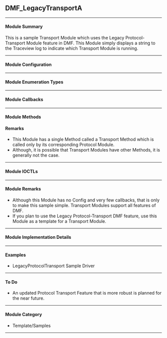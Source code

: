 ## DMF_LegacyTransportA

-----------------------------------------------------------------------------------------------------------------------------------

#### Module Summary

This is a sample Transport Module which uses the Legacy Protocol-Transport Module feature in DMF.
This Module simply displays a string to the Traceview log to indicate which Transport Module is running.

-----------------------------------------------------------------------------------------------------------------------------------

#### Module Configuration

-----------------------------------------------------------------------------------------------------------------------------------

#### Module Enumeration Types

-----------------------------------------------------------------------------------------------------------------------------------

#### Module Callbacks

-----------------------------------------------------------------------------------------------------------------------------------

#### Module Methods

#### Remarks

* This Module has a single Method called a Transport Method which is called only by its corresponding Protocol Module.
* Although, it is possible that Transport Modules have other Methods, it is generally not the case.

-----------------------------------------------------------------------------------------------------------------------------------

#### Module IOCTLs

-----------------------------------------------------------------------------------------------------------------------------------

#### Module Remarks

* Although this Module has no Config and very few callbacks, that is only to make this sample simple. Transport Modules support all features of DMF.
* If you plan to use the Legacy Protocol-Transport DMF feature, use this Module as a template for a Transport Module.

-----------------------------------------------------------------------------------------------------------------------------------

#### Module Implementation Details

-----------------------------------------------------------------------------------------------------------------------------------

#### Examples

* LegacyProtocolTransport Sample Driver

-----------------------------------------------------------------------------------------------------------------------------------

#### To Do

* An updated Protocol Transport Feature that is more robust is planned for the near future.

-----------------------------------------------------------------------------------------------------------------------------------

#### Module Category

* Template/Samples

-----------------------------------------------------------------------------------------------------------------------------------

